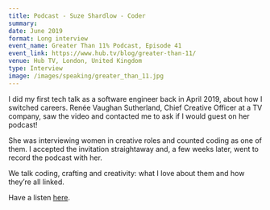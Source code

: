```yaml
---
title: Podcast - Suze Shardlow - Coder
summary: 
date: June 2019
format: Long interview
event_name: Greater Than 11% Podcast, Episode 41
event_link: https://www.hub.tv/blog/greater-than-11/
venue: Hub TV, London, United Kingdom
type: Interview
image: /images/speaking/greater_than_11.jpg
---
```


I did my first tech talk as a software engineer back in April 2019, about how I switched careers.  Renée Vaughan Sutherland, Chief Creative Officer at a TV company, saw the video and contacted me to ask if I would guest on her podcast!

She was interviewing women in creative roles and counted coding as one of them. I accepted the invitation straightaway and, a few weeks later, went to record the podcast with her.

We talk coding, crafting and creativity: what I love about them and how they’re all linked.

Have a listen [here](/blog/2019/06/26/my-first-podcast/).
